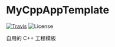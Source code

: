 MyCppAppTemplate
====

[![Travis](https://img.shields.io/travis/akemimadoka/MyCppAppTemplate.svg)](https://travis-ci.org/akemimadoka/MyCppAppTemplate)
![License](https://img.shields.io/badge/license-MIT-blue.svg)

自用的 C++ 工程模板
